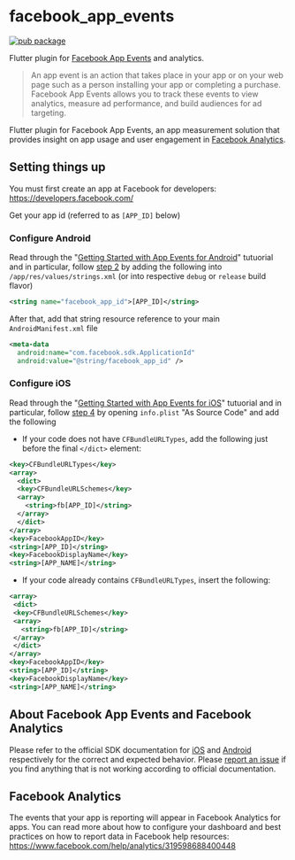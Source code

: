 # facebook_app_events
[![pub package](https://img.shields.io/pub/v/facebook_app_events.svg)](https://pub.dartlang.org/packages/facebook_app_events)

Flutter plugin for [Facebook App Events](https://developers.facebook.com/docs/app-events) and analytics.

> An app event is an action that takes place in your app or on your web page such as a person installing your app or completing a purchase. Facebook App Events allows you to track these events to view analytics, measure ad performance, and build audiences for ad targeting.

Flutter plugin for Facebook App Events, an app measurement solution that provides insight on app usage and user engagement in [Facebook Analytics](https://developers.facebook.com/apps/).

## Setting things up
You must first create an app at Facebook for developers: https://developers.facebook.com/

Get your app id (referred to as `[APP_ID]` below)


### Configure Android
Read through the "[Getting Started with App Events for Android](https://developers.facebook.com/docs/app-events/getting-started-app-events-android)" tutuorial and in particular, follow [step 2](https://developers.facebook.com/docs/app-events/getting-started-app-events-android#2--add-your-facebook-app-id) by adding the following into `/app/res/values/strings.xml` (or into respective `debug` or `release` build flavor)

```xml
<string name="facebook_app_id">[APP_ID]</string>
```

After that, add that string resource reference to your main `AndroidManifest.xml` file

```xml
<meta-data
  android:name="com.facebook.sdk.ApplicationId"
  android:value="@string/facebook_app_id" />
```


### Configure iOS
Read through the "[Getting Started with App Events for iOS](https://developers.facebook.com/docs/app-events/getting-started-app-events-ios)" tutuorial and in particular, follow [step 4](https://developers.facebook.com/docs/app-events/getting-started-app-events-ios#plist-config) by opening `info.plist` "As Source Code" and add the following


 * If your code does not have `CFBundleURLTypes`, add the following just before the final `</dict>` element:

```xml
<key>CFBundleURLTypes</key>
<array>
  <dict>
  <key>CFBundleURLSchemes</key>
  <array>
    <string>fb[APP_ID]</string>
  </array>
  </dict>
</array>
<key>FacebookAppID</key>
<string>[APP_ID]</string>
<key>FacebookDisplayName</key>
<string>[APP_NAME]</string>
```

 * If your code already contains `CFBundleURLTypes`, insert the following:

 ```xml
<array>
  <dict>
  <key>CFBundleURLSchemes</key>
  <array>
    <string>fb[APP_ID]</string>
  </array>
  </dict>
</array>
<key>FacebookAppID</key>
<string>[APP_ID]</string>
<key>FacebookDisplayName</key>
<string>[APP_NAME]</string>
 ```

 ## About Facebook App Events and Facebook Analytics
 Please refer to the official SDK documentation for
 [iOS](https://developers.facebook.com/docs/reference/iossdk/current/FBSDKCoreKit/classes/fbsdkappevents.html)
 and
 [Android](https://developers.facebook.com/docs/reference/androidsdk/current/facebook/com/facebook/appevents/appeventslogger.html) respectively for the correct and expected behavior. Please
 [report an issue](https://github.com/oddbit/flutter_facebook_app_events/issues)
 if you find anything that is not working according to official documentation.

 ## Facebook Analytics
 The events that your app is reporting will appear in Facebook Analytics for apps. You can read more about how to configure your dashboard and best
 practices on how to report data in Facebook help resources:
 https://www.facebook.com/help/analytics/319598688400448